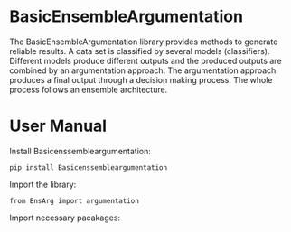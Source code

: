 <h1>BasicEnsembleArgumentation</h1>

<p>The BasicEnsembleArgumentation library provides methods to generate reliable results. A data set is classified by several models (classifiers). Different models produce different outputs and the produced outputs are combined by an argumentation approach. The argumentation approach produces a final output through a decision making process. The whole process follows an ensemble architecture. </p>  
<h1>User Manual</h1>

<p>Install Basicenssembleargumentation: </p>

<code>pip install Basicenssembleargumentation</code>

<p>Import the library: </p>

<code>from EnsArg import argumentation</code>

<p>Import necessary pacakages: </p>